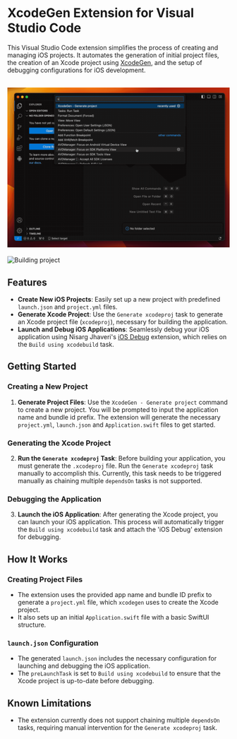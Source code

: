 # XcodeGen Extension for Visual Studio Code

This Visual Studio Code extension simplifies the process of creating and managing iOS projects. It automates the generation of initial project files, the creation of an Xcode project using [XcodeGen](https://github.com/yonaskolb/XcodeGen), and the setup of debugging configurations for iOS development.

<br>
<img src="./images/generate-project.gif" alt="Generating project.yml" width="600"/>
<br><br>
<img src="./images/build-project.gif" alt="Building project" width="600"/>


## Features

- **Create New iOS Projects**: Easily set up a new project with predefined `launch.json` and `project.yml` files.
- **Generate Xcode Project**: Use the `Generate xcodeproj` task to generate an Xcode project file (`xcodeproj`), necessary for building the application.
- **Launch and Debug iOS Applications**: Seamlessly debug your iOS application using Nisarg Jhaveri's [iOS Debug](https://github.com/nisargjhaveri/vscode-ios-debug) extension, which relies on the `Build using xcodebuild` task.

## Getting Started

### Creating a New Project

1. **Generate Project Files**: Use the `XcodeGen - Generate project` command to create a new project. You will be prompted to input the application name and bundle id prefix. The extension will generate the necessary `project.yml`, `launch.json` and `Application.swift` files to get started.

### Generating the Xcode Project

2. **Run the `Generate xcodeproj` Task**: Before building your application, you must generate the `.xcodeproj` file. Run the `Generate xcodeproj` task manually to accomplish this. Currently, this task needs to be triggered manually as chaining multiple `dependsOn` tasks is not supported.

### Debugging the Application

3. **Launch the iOS Application**: After generating the Xcode project, you can launch your iOS application. This process will automatically trigger the `Build using xcodebuild` task and attach the 'iOS Debug' extension for debugging.

## How It Works

### Creating Project Files

- The extension uses the provided app name and bundle ID prefix to generate a `project.yml` file, which `xcodegen` uses to create the Xcode project.
- It also sets up an initial `Application.swift` file with a basic SwiftUI structure.

### `launch.json` Configuration

- The generated `launch.json` includes the necessary configuration for launching and debugging the iOS application.
- The `preLaunchTask` is set to `Build using xcodebuild` to ensure that the Xcode project is up-to-date before debugging.

## Known Limitations

- The extension currently does not support chaining multiple `dependsOn` tasks, requiring manual intervention for the `Generate xcodeproj` task.
